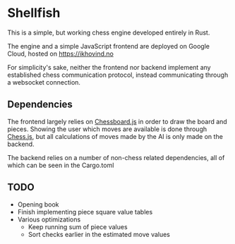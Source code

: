 # Shellfish

This is a simple, but working chess engine developed entirely in Rust. 

The engine and a simple JavaScript frontend are deployed on Google Cloud, hosted on https://ikhovind.no

For simplicity's sake, neither the frontend nor backend implement any established chess communication protocol,
instead communicating through a websocket connection.



## Dependencies

The frontend largely relies on [Chessboard.js](https://chessboardjs.com/) in order to draw the board and pieces. 
Showing the user which moves are available is done through [Chess.js](https://github.com/jhlywa/chess.js), but all calculations of moves made by the AI is only made on the backend.

The backend relies on a number of non-chess related dependencies, all of which can be seen in the Cargo.toml

## TODO
 * Opening book
 * Finish implementing piece square value tables
 * Various optimizations
    * Keep running sum of piece values
    * Sort checks earlier in the estimated move values
  
